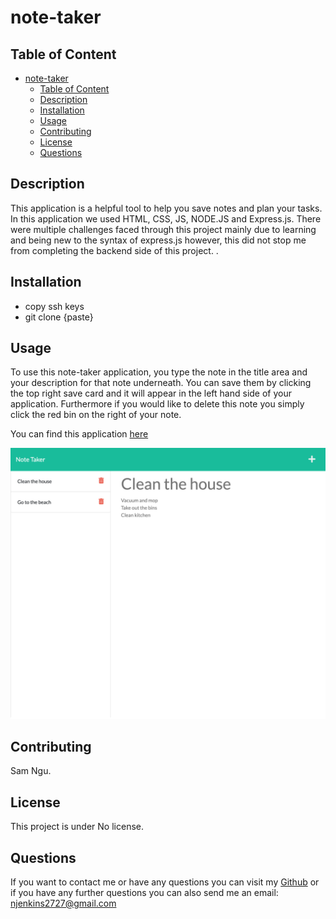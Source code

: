 # note-taker



## Table of Content 
- [note-taker](#note-taker)
  - [Table of Content](#table-of-content)
  - [Description](#description)
  - [Installation](#installation)
  - [Usage](#usage)
  - [Contributing](#contributing)
  - [License](#license)
  - [Questions](#questions)

## Description
This application is a helpful tool to help you save notes and plan your tasks. In this application we used HTML, CSS, JS, NODE.JS and Express.js. There were multiple challenges faced through this project mainly due to learning and being new to the syntax of express.js however, this did not stop me from completing the backend side of this project. .

## Installation
- copy ssh keys 
- git clone {paste}

## Usage
To use this note-taker application, you type the note in the title area and your description for that note underneath. You can save them by clicking the top right save card and it will appear in the left hand side of your application. Furthermore if you would like to delete this note you simply click the red bin on the right of your note. 

You can find this application [here](https://your-note-taking.herokuapp.com/)

![note-taker application](./note-taker.png)

## Contributing
Sam Ngu.

## License 
This project is under No license.

## Questions
If you want to contact me or have any questions you can visit my [Github](https://github.com/njenkins2727)
or if you have any further questions you can also send me an email: njenkins2727@gmail.com
